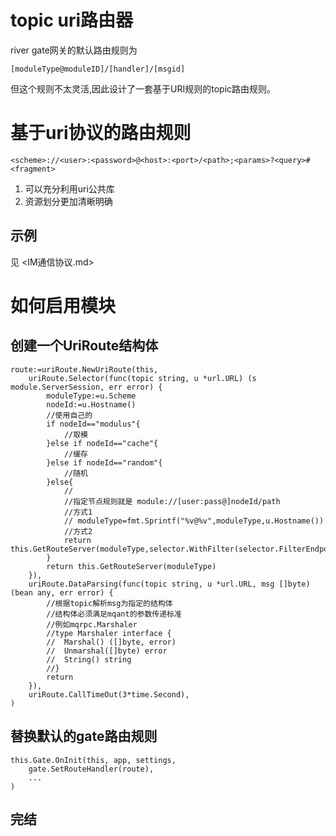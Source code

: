 # topic uri路由器
river gate网关的默认路由规则为

    [moduleType@moduleID]/[handler]/[msgid]

但这个规则不太灵活,因此设计了一套基于URI规则的topic路由规则。

# 基于uri协议的路由规则

    <scheme>://<user>:<password>@<host>:<port>/<path>;<params>?<query>#<fragment>

1. 可以充分利用uri公共库
2. 资源划分更加清晰明确


## 示例

见 <IM通信协议.md>

# 如何启用模块

## 创建一个UriRoute结构体

    route:=uriRoute.NewUriRoute(this,
        uriRoute.Selector(func(topic string, u *url.URL) (s module.ServerSession, err error) {
            moduleType:=u.Scheme
            nodeId:=u.Hostname()
            //使用自己的
            if nodeId=="modulus"{
                //取模
            }else if nodeId=="cache"{
                //缓存
            }else if nodeId=="random"{
                //随机
            }else{
                //
                //指定节点规则就是 module://[user:pass@]nodeId/path
                //方式1
                // moduleType=fmt.Sprintf("%v@%v",moduleType,u.Hostname())
                //方式2
                return this.GetRouteServer(moduleType,selector.WithFilter(selector.FilterEndpoint(nodeId)))
            }
            return this.GetRouteServer(moduleType)
        }),
        uriRoute.DataParsing(func(topic string, u *url.URL, msg []byte) (bean any, err error) {
            //根据topic解析msg为指定的结构体
            //结构体必须满足mqant的参数传递标准
            //例如mqrpc.Marshaler
            //type Marshaler interface {
            //	Marshal() ([]byte, error)
            //	Unmarshal([]byte) error
            //	String() string
            //}
            return
        }),
        uriRoute.CallTimeOut(3*time.Second),
    )

## 替换默认的gate路由规则

    this.Gate.OnInit(this, app, settings,
        gate.SetRouteHandler(route),
        ...
    )

## 完结

